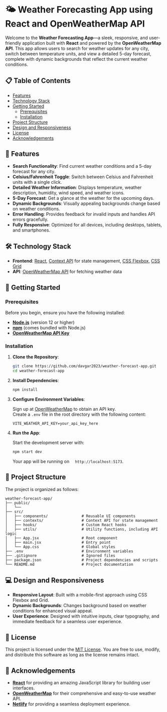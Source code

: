 
# 🌤️ Weather Forecasting App using React and OpenWeatherMap API

Welcome to the **Weather Forecasting App**—a sleek, responsive, and user-friendly application built with **React** and powered by the **OpenWeatherMap API**. This app allows users to search for weather updates for any city, switch between temperature units, and view a detailed 5-day forecast, complete with dynamic backgrounds that reflect the current weather conditions. 


## 📋 Table of Contents

- [Features](#features)
- [Technology Stack](#technology-stack)
- [Getting Started](#getting-started)
  - [Prerequisites](#prerequisites)
  - [Installation](#installation)
- [Project Structure](#project-structure)
- [Design and Responsiveness](#design-and-responsiveness)
- [License](#license)
- [Acknowledgements](#acknowledgements)

## 🌟 Features

- **Search Functionality**: Find current weather conditions and a 5-day forecast for any city.
- **Celsius/Fahrenheit Toggle**: Switch between Celsius and Fahrenheit units with a single click.
- **Detailed Weather Information**: Displays temperature, weather description, humidity, wind speed, and weather icons.
- **5-Day Forecast**: Get a glance at the weather for the upcoming days.
- **Dynamic Backgrounds**: Visually appealing backgrounds change based on weather conditions.
- **Error Handling**: Provides feedback for invalid inputs and handles API errors gracefully.
- **Fully Responsive**: Optimized for all devices, including desktops, tablets, and smartphones.

## 🛠️ Technology Stack

- **Frontend**: [React](https://reactjs.org/), [Context API](https://reactjs.org/docs/context.html) for state management, [CSS Flexbox](https://css-tricks.com/snippets/css/a-guide-to-flexbox/), [CSS Grid](https://css-tricks.com/snippets/css/complete-guide-grid/)
- **API**: [OpenWeatherMap API](https://openweathermap.org/api) for fetching weather data


## 🏁 Getting Started

### Prerequisites

Before you begin, ensure you have the following installed:

- **[Node.js](https://nodejs.org/)** (version 12 or higher)
- **[npm](https://www.npmjs.com/)** (comes bundled with Node.js)
- **[OpenWeatherMap API Key](https://home.openweathermap.org/users/sign_up)**

### Installation

1. **Clone the Repository**:

   ```bash
   git clone https://github.com/davgar2023/weather-forecast-app.git
   cd weather-forecast-app
   ```

2. **Install Dependencies**:

   ```bash
   npm install
   ```

3. **Configure Environment Variables**:

   Sign up at [OpenWeatherMap](https://openweathermap.org/api) to obtain an API key.  
   Create a `.env` file in the root directory with the following content:

   ```env
   VITE_WEATHER_API_KEY=your_api_key_here
   ```

4. **Run the App**:

   Start the development server with:

   ```bash
   npm start dev
   ```

   Your app will be running on `  http://localhost:5173`.

## 📂 Project Structure

The project is organized as follows:

```
weather-forecast-app/
├── public/
│   └── 
├── src/
│   ├── components/               # Reusable UI components
│   ├── contexts/                 # Context API for state management
│   ├── hooks/                    # Custom React hooks
│   ├── utils/                    # Utility functions, including API logic
│   ├── App.jsx                   # Root component
│   ├── main.jsx                  # Entry point
│   └── App.css                   # Global styles
├── .env                          # Environment variables
├── .gitignore                    # Ignored files
├── package.json                  # Project dependencies and scripts
└── README.md                     # Project documentation
```

## 💻 Design and Responsiveness

- **Responsive Layout**: Built with a mobile-first approach using CSS Flexbox and Grid.
- **Dynamic Backgrounds**: Changes background based on weather conditions for enhanced visual appeal.
- **User Experience**: Designed with intuitive inputs, clear typography, and immediate feedback for a seamless user experience.
  



## 📜 License

This project is licensed under the [MIT License](https://opensource.org/licenses/MIT). You are free to use, modify, and distribute this software as long as the license remains intact.

## 🙏 Acknowledgements

- **[React](https://reactjs.org/)** for providing an amazing JavaScript library for building user interfaces.
- **[OpenWeatherMap](https://openweathermap.org/)** for their comprehensive and easy-to-use weather API.
- **[Netlify](https://www.netlify.com/)** for providing a seamless deployment experience.
